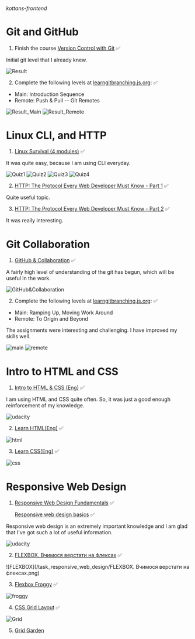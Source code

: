 ###### kottans-frontend

# Git and GitHub

1. Finish the course [Version Control with Git](https://www.udacity.com/course/version-control-with-git--ud123) ✅

Initial git level that I already knew.

![Result](/img/Version%20Control%20Git.png)

2. Complete the following levels at [learngitbranching.js.org](https://learngitbranching.js.org/): ✅
* Main: Introduction Sequence
* Remote: Push & Pull -- Git Remotes

![Result_Main](/img/Main.png)
![Result_Remote](/img/Remote.png)

# Linux CLI, and HTTP

1. [Linux Survival (4 modules)](https://linuxsurvival.com/linux-tutorial-introduction/) ✅

It was quite easy, because I am using CLI everyday.

![Quiz1](/task_linux_cli/Quiz1.png)
![Quiz2](/task_linux_cli/Quiz2.png)
![Quiz3](/task_linux_cli/Quiz3.png)
![Quiz4](/task_linux_cli/Quiz4.png)

2. [HTTP: The Protocol Every Web Developer Must Know - Part 1](https://code.tutsplus.com/tutorials/http-the-protocol-every-web-developer-must-know-part-1--net-31177) ✅

Quite useful topic.

3. [HTTP: The Protocol Every Web Developer Must Know - Part 2](https://code.tutsplus.com/tutorials/http-the-protocol-every-web-developer-must-know-part-2--net-31155) ✅

It was really interesting.

# Git Collaboration

1. [GitHub & Collaboration](https://classroom.udacity.com/courses/ud456) ✅

A fairly high level of understanding of the git has begun, which will be useful in the work.

![GitHub&Collaboration](/task_git_collaboration/GitHub&Collaboration.png)

2. Complete the following levels at [learngitbranching.js.org](https://learngitbranching.js.org/): ✅
* Main: Ramping Up, Moving Work Around
* Remote: To Origin and Beyond

The assignments were interesting and challenging. I have improved my skills well.

![main](/task_git_collaboration/main.png)
![remote](/task_git_collaboration/remote.png)

# Intro to HTML and CSS

1. [Intro to HTML & CSS (Eng)](https://www.udacity.com/course/intro-to-html-and-css--ud304) ✅

I am using HTML and CSS quite often. So, it was just a good enough reinforcement of my knowledge.

![udacity](/task_html_css_intro/udacity.png)

2. [Learn HTML(Eng)](https://www.codecademy.com/learn/learn-html) ✅

![html](/task_html_css_intro/HTML.png)

3. [Learn CSS(Eng)](https://www.codecademy.com/learn/learn-css) ✅

![css](/task_html_css_intro/CSS.png)

# Responsive Web Design

1. [Responsive Web Design Fundamentals](https://www.udacity.com/course/responsive-web-design-fundamentals--ud893) ✅

    [Responsive web design basics](https://web.dev/i18n/en/responsive-web-design-basics/) ✅

Responsive web design is an extremely important knowledge and I am glad that I've got such a lot of useful information.

![udacity](/task_responsive_web_design/responsive_udacity.png)

2. [FLEXBOX. Вчимося верстати на флексах](https://www.youtube.com/playlist?list=PLM6XATa8CAG5mPV60dMmjMRrHVW4LmV2x) ✅

![FLEXBOX](/task_responsive_web_design/FLEXBOX. Вчимося верстати на флексах.png)

3. [Flexbox Froggy](http://flexboxfroggy.com/) ✅

![froggy](/task_responsive_web_design/froggy.png)

4. [CSS Grid Layout](https://www.youtube.com/watch?v=GV92IdMGFfA&list=PLM6XATa8CAG5pXQrW_kDaeZb_uIAMNZIm) ✅

![Grid](/task_responsive_web_design/CSS_Grid_Layout.png)

5. [Grid Garden](http://cssgridgarden.com/) 
